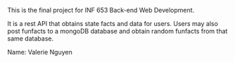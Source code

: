 This is the final project for INF 653 Back-end Web Development.

It is a rest API that obtains state facts and data for users. Users may also post funfacts to a mongoDB database and obtain random funfacts from that same database.

Name: Valerie Nguyen
